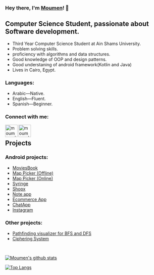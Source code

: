 ### Hey there, I'm [Moumen](https://www.github.com/moumen7)! 👋

## Computer Science Student, passionate about Software development.

-   Third Year Computer Science Student at Ain Shams University.
-   Problem solving skills.
-   proficiency with algorithms and data structures.
-   Good knowledge of OOP and design patterns.
-   Good understaning of android framework(Kotlin and Java)
-   Lives in Cairo, Egypt.

### Languages:

-   Arabic—Native.
-   English—Fluent.
-   Spanish—Beginner.

### Connect with me:

[<img align="left" alt="moumen7 | Linkedin" width="40px" src="https://user-images.githubusercontent.com/57041674/116733098-f4899c80-a9eb-11eb-924f-040ec1d733a7.png" />](https://www.linkedin.com/in/moumen-hamada/)
[<img align="left" alt="moumen7 | Linkedin" width="40px" src="https://user-images.githubusercontent.com/57041674/116733105-f6536000-a9eb-11eb-96d0-bc141fce5aa2.png" />](mailto:moumenhamada30@gmail.com)

</br>



## Projects

 ### Android projects:
  - [MoviesBook](https://github.com/moumen7/moviesbook) 
  - [Map Picker (Offline)](https://github.com/moumen7/Map_Picker)
  - [Map Picker (Online)](https://github.com/moumen7/MapPicker)
  - [Syringe](https://github.com/ahmedsamir9/Vezeeta-Clone)
  - [Shopx](https://github.com/OmarHisham99/shopx)
  - [Note app](https://github.com/moumen7/Comfort) 
  - [Ecommerce App](https://github.com/moumen7/Ecommerce-Android-app) 
  - [ChatApp](https://github.com/moumen7/chat-app)
  - [Instagram](https://github.com/moumen7/insta-app)
  
  
 ### Other projects:
  - [Pathfinding visualizer for BFS and DFS](https://github.com/a7medayman6/Path-Finding-Algorithms-Visualisation) 
  - [Ciphering System](https://github.com/a7medayman6/Ciphering-System)

<br />

[![Moumen's github stats](https://github-readme-stats.vercel.app/api?username=moumen7&hide=stars&show_icons=true&theme=radical&include_all_commits=true&count_private=true)](https://github.com/moumen7?tab=repositories)

[![Top Langs](https://github-readme-stats.vercel.app/api/top-langs/?username=moumen7&layout=compact&theme=radical)](https://github.com/moumen7?tab=repositories)

<!--
**moumen7/moumen7** is a ✨ _special_ ✨ repository because its `README.md` (this file) appears on your GitHub profile.

Here are some ideas to get you started:

- 🔭 I’m currently working on ...
- 🌱 I’m currently learning ...
- 👯 I’m looking to collaborate on ...
- 🤔 I’m looking for help with ...
- 💬 Ask me about ...
- 📫 How to reach me: ...
- 😄 Pronouns: ...
- ⚡ Fun fact: ...
-->

